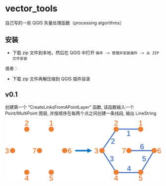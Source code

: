 # vector_tools
自己写的一些 QGIS 矢量处理函数（processing algorithms）

## 安装
- 下载 zip 文件到本地，然后在 QGIS 中打开 `插件 -> 管理并安装插件 -> 从 ZIP 文件安装`

或者：

- 下载 zip 文件再解压缩到 QGIS 插件目录

## v0.1
创建第一个 "CreateLinksFromAPointLayer" 函数, 该函数输入一个 Point/MultiPoint 图层, 并按顺序在每两个点之间创建一条线段, 输出 LineString

![](/img/CreateLinksFromAPointLayer.png)